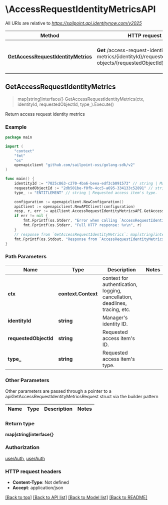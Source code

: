 # \AccessRequestIdentityMetricsAPI

All URIs are relative to *https://sailpoint.api.identitynow.com/v2025*

Method | HTTP request | Description
------------- | ------------- | -------------
[**GetAccessRequestIdentityMetrics**](AccessRequestIdentityMetricsAPI.md#GetAccessRequestIdentityMetrics) | **Get** /access-request-identity-metrics/{identityId}/requested-objects/{requestedObjectId}/type/{type} | Return access request identity metrics



## GetAccessRequestIdentityMetrics

> map[string]interface{} GetAccessRequestIdentityMetrics(ctx, identityId, requestedObjectId, type_).Execute()

Return access request identity metrics



### Example

```go
package main

import (
	"context"
	"fmt"
	"os"
	openapiclient "github.com/sailpoint-oss/golang-sdk/v2"
)

func main() {
	identityId := "7025c863-c270-4ba6-beea-edf3cb091573" // string | Manager's identity ID.
	requestedObjectId := "2db501be-f0fb-4cc5-a695-334133c52891" // string | Requested access item's ID.
	type_ := "ENTITLEMENT" // string | Requested access item's type.

	configuration := openapiclient.NewConfiguration()
	apiClient := openapiclient.NewAPIClient(configuration)
	resp, r, err := apiClient.AccessRequestIdentityMetricsAPI.GetAccessRequestIdentityMetrics(context.Background(), identityId, requestedObjectId, type_).Execute()
	if err != nil {
		fmt.Fprintf(os.Stderr, "Error when calling `AccessRequestIdentityMetricsAPI.GetAccessRequestIdentityMetrics``: %v\n", err)
		fmt.Fprintf(os.Stderr, "Full HTTP response: %v\n", r)
	}
	// response from `GetAccessRequestIdentityMetrics`: map[string]interface{}
	fmt.Fprintf(os.Stdout, "Response from `AccessRequestIdentityMetricsAPI.GetAccessRequestIdentityMetrics`: %v\n", resp)
}
```

### Path Parameters


Name | Type | Description  | Notes
------------- | ------------- | ------------- | -------------
**ctx** | **context.Context** | context for authentication, logging, cancellation, deadlines, tracing, etc.
**identityId** | **string** | Manager&#39;s identity ID. | 
**requestedObjectId** | **string** | Requested access item&#39;s ID. | 
**type_** | **string** | Requested access item&#39;s type. | 

### Other Parameters

Other parameters are passed through a pointer to a apiGetAccessRequestIdentityMetricsRequest struct via the builder pattern


Name | Type | Description  | Notes
------------- | ------------- | ------------- | -------------




### Return type

**map[string]interface{}**

### Authorization

[userAuth](../README.md#userAuth), [userAuth](../README.md#userAuth)

### HTTP request headers

- **Content-Type**: Not defined
- **Accept**: application/json

[[Back to top]](#) [[Back to API list]](../README.md#documentation-for-api-endpoints)
[[Back to Model list]](../README.md#documentation-for-models)
[[Back to README]](../README.md)

